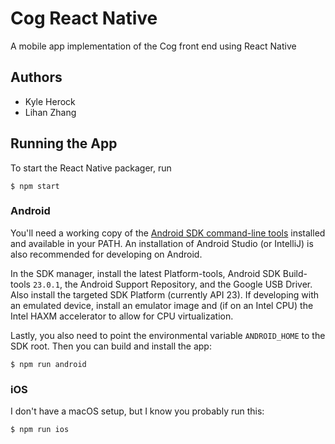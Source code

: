 # Cog React Native
A mobile app implementation of the Cog front end using React Native

## Authors
* Kyle Herock
* Lihan Zhang

## Running the App
To start the React Native packager, run
```
$ npm start
```

### Android
You'll need a working copy of the [Android SDK command-line tools](https://developer.android.com/studio/index.html#downloads)
installed and available in your PATH. An installation of Android Studio 
(or IntelliJ) is also recommended for developing on Android.

In the SDK manager, install the latest Platform-tools, Android SDK Build-tools
`23.0.1`, the Android Support Repository, and the Google USB Driver. Also
install the targeted SDK Platform (currently API 23). If developing with an
emulated device, install an emulator image and (if on an Intel CPU) the Intel
HAXM accelerator to allow for CPU virtualization.

Lastly, you also need to point the environmental variable `ANDROID_HOME` to the
SDK root. Then you can build and install the app:
```
$ npm run android
```

### iOS
I don't have a macOS setup, but I know you probably run this:
```
$ npm run ios
```